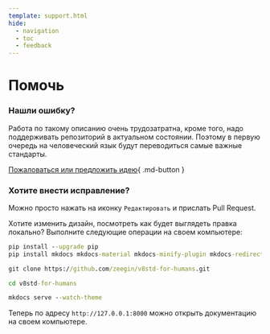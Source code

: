 ```yaml
---
template: support.html
hide:
  - navigation
  - toc
  - feedback
---
```


# Помочь

### Нашли ошибку?

Работа по такому описанию очень трудозатратна, кроме того, надо поддерживать репозиторий в актуальном состоянии. Поэтому в первую очередь на человеческий язык будут переводиться самые важные стандарты.

[Пожаловаться или предложить идею](https://github.com/zeegin/v8std-for-humans/issues/new){ .md-button }

### Хотите внести исправление?

Можно просто нажать на иконку `Редактировать` и прислать Pull Request.

Хотите изменить дизайн, посмотреть как будет выглядеть правка локально?
Выполните следующие операции на своем компьютере:

```cmd
pip install --upgrade pip
pip install mkdocs mkdocs-material mkdocs-minify-plugin mkdocs-redirects pygments-bsl

git clone https://github.com/zeegin/v8std-for-humans.git

cd v8std-for-humans

mkdocs serve --watch-theme
```

Теперь по адресу `http://127.0.0.1:8000` можно открыть документацию на своем компьютере.
